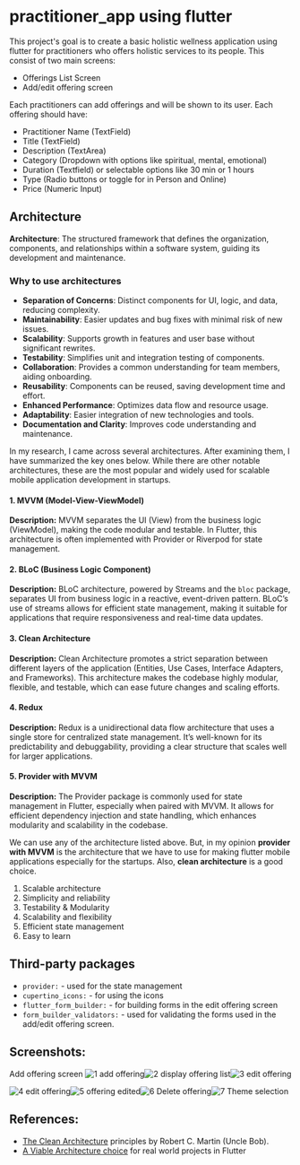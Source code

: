 # practitioner_app using flutter

This project's goal is to create a basic holistic wellness application using flutter for practitioners who offers holistic services to its people. This consist of two main screens:

- Offerings List Screen
- Add/edit offering screen

Each practitioners can add offerings and will be shown to its user. Each offering should have:

- Practitioner Name (TextField)
- Title (TextField)
- Description (TextArea)
- Category (Dropdown with options like spiritual, mental, emotional)
- Duration (Textfield) or selectable options like 30 min or 1 hours
- Type (Radio buttons or toggle for in Person and Online)
- Price (Numeric Input)

## Architecture

**Architecture**: The structured framework that defines the organization, components, and relationships within a software system, guiding its development and maintenance.

### Why to use architectures

- **Separation of Concerns**: Distinct components for UI, logic, and data, reducing complexity.
- **Maintainability**: Easier updates and bug fixes with minimal risk of new issues.
- **Scalability**: Supports growth in features and user base without significant rewrites.
- **Testability**: Simplifies unit and integration testing of components.
- **Collaboration**: Provides a common understanding for team members, aiding onboarding.
- **Reusability**: Components can be reused, saving development time and effort.
- **Enhanced Performance**: Optimizes data flow and resource usage.
- **Adaptability**: Easier integration of new technologies and tools.
- **Documentation and Clarity**: Improves code understanding and maintenance.

In my research, I came across several architectures. After examining them, I have summarized the key ones below. While there are other notable architectures, these are the most popular and widely used for scalable mobile application development in startups.

#### 1. MVVM (Model-View-ViewModel)

**Description:** MVVM separates the UI (View) from the business logic (ViewModel), making the code modular and testable. In Flutter, this architecture is often implemented with Provider or Riverpod for state management.

#### 2. BLoC (Business Logic Component)

**Description:** BLoC architecture, powered by Streams and the `bloc` package, separates UI from business logic in a reactive, event-driven pattern. BLoC’s use of streams allows for efficient state management, making it suitable for applications that require responsiveness and real-time data updates.

#### 3. Clean Architecture

**Description:** Clean Architecture promotes a strict separation between different layers of the application (Entities, Use Cases, Interface Adapters, and Frameworks). This architecture makes the codebase highly modular, flexible, and testable, which can ease future changes and scaling efforts.

#### 4. Redux

**Description:** Redux is a unidirectional data flow architecture that uses a single store for centralized state management. It’s well-known for its predictability and debuggability, providing a clear structure that scales well for larger applications.

#### 5. Provider with MVVM

**Description:** The Provider package is commonly used for state management in Flutter, especially when paired with MVVM. It allows for efficient dependency injection and state handling, which enhances modularity and scalability in the codebase.

We can use any of the architecture listed above. But,
in my opinion **provider with MVVM** is the architecture that we have to use for making flutter mobile applications especially for the startups. Also, **clean architecture** is a good choice.

1.  Scalable architecture
2.  Simplicity and reliability
3.  Testability & Modularity
4.  Scalability and flexibility
5.  Efficient state management
6.  Easy to learn

## Third-party packages

- `provider:` - used for the state management
- `cupertino_icons:` - for using the icons
- `flutter_form_builder:` - for building forms in the edit offering screen
- `form_builder_validators:` - used for validating the forms used in the add/edit offering screen.
## Screenshots:
Add offering screen
![1 add offering ](https://github.com/user-attachments/assets/6b673cb1-0343-48d7-acfb-793b06381b9f)![2 display offering list ](https://github.com/user-attachments/assets/24f900c7-10f7-4dcd-99ca-56ea06863d29)![3 edit offering](https://github.com/user-attachments/assets/f554b10e-5ea9-47c9-91f5-c8aac321c378)


![4 edit offering](https://github.com/user-attachments/assets/344d5261-c03c-4b59-aeff-9a9445f46bc0)![5 offering edited](https://github.com/user-attachments/assets/96dd9861-b8a2-48ee-aabd-1785df364b87)![6 Delete offering ](https://github.com/user-attachments/assets/72872334-ad20-4fd0-9104-f43982e4e6ad)![7 Theme selection](https://github.com/user-attachments/assets/47652f86-fdd4-4064-838f-c350288d5fe0)


## References:

- [The Clean Architecture](https://blog.cleancoder.com/uncle-bob/2012/08/13/the-clean-architecture.html) principles by Robert C. Martin (Uncle Bob).
- [A Viable Architecture choice](https://medium.com/capyba/a-viable-architecture-choice-for-real-world-projects-in-flutter-579c8f715a1f) for real world projects in Flutter
